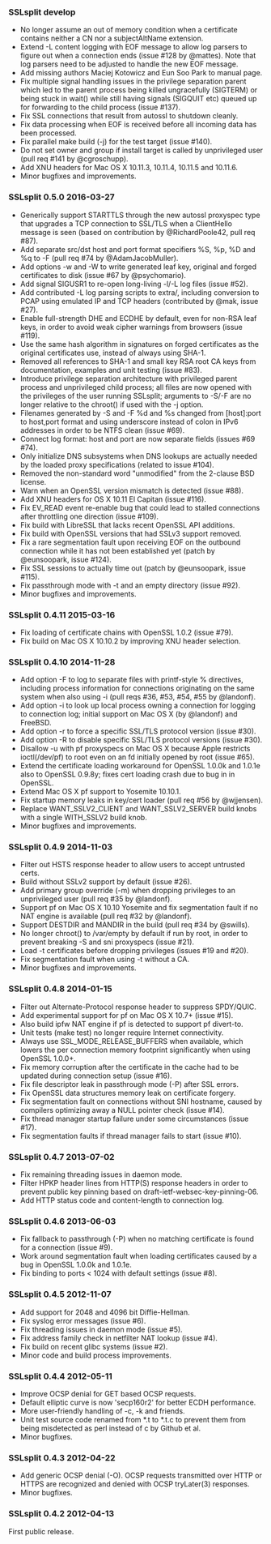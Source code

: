 
### SSLsplit develop

-   No longer assume an out of memory condition when a certificate contains
    neither a CN nor a subjectAltName extension.
-   Extend -L content logging with EOF message to allow log parsers to figure
    out when a connection ends (issue #128 by @mattes).  Note that log parsers
    need to be adjusted to handle the new EOF message.
-   Add missing authors Maciej Kotowicz and Eun Soo Park to manual page.
-   Fix multiple signal handling issues in the privilege separation parent
    which led to the parent process being killed ungracefully (SIGTERM) or
    being stuck in wait() while still having signals (SIGQUIT etc) queued up
    for forwarding to the child process (issue #137).
-   Fix SSL connections that result from autossl to shutdown cleanly.
-   Fix data processing when EOF is received before all incoming data has been
    processed.
-   Fix parallel make build (-j) for the test target (issue #140).
-   Do not set owner and group if install target is called by unprivileged
    user (pull req #141 by @cgroschupp).
-   Add XNU headers for Mac OS X 10.11.3, 10.11.4, 10.11.5 and 10.11.6.
-   Minor bugfixes and improvements.


### SSLsplit 0.5.0 2016-03-27

-   Generically support STARTTLS through the new autossl proxyspec type that
    upgrades a TCP connection to SSL/TLS when a ClientHello message is seen
    (based on contribution by @RichardPoole42, pull req #87).
-   Add separate src/dst host and port format specifiers %S, %p, %D and %q
    to -F (pull req #74 by @AdamJacobMuller).
-   Add options -w and -W to write generated leaf key, original and forged
    certificates to disk (issue #67 by @psychomario).
-   Add signal SIGUSR1 to re-open long-living -l/-L log files (issue #52).
-   Add contributed -L log parsing scripts to extra/, including conversion to
    PCAP using emulated IP and TCP headers (contributed by @mak, issue #27).
-   Enable full-strength DHE and ECDHE by default, even for non-RSA leaf keys,
    in order to avoid weak cipher warnings from browsers (issue #119).
-   Use the same hash algorithm in signatures on forged certificates as the
    original certificates use, instead of always using SHA-1.
-   Removed all references to SHA-1 and small key RSA root CA keys from
    documentation, examples and unit testing (issue #83).
-   Introduce privilege separation architecture with privileged parent process
    and unprivileged child process; all files are now opened with the
    privileges of the user running SSLsplit; arguments to -S/-F are no longer
    relative to the chroot() if used with the -j option.
-   Filenames generated by -S and -F %d and %s changed from [host]:port to
    host,port format and using underscore instead of colon in IPv6 addresses
    in order to be NTFS clean (issue #69).
-   Connect log format: host and port are now separate fields (issues #69 #74).
-   Only initialize DNS subsystems when DNS lookups are actually needed by the
    loaded proxy specifications (related to issue #104).
-   Removed the non-standard word "unmodified" from the 2-clause BSD license.
-   Warn when an OpenSSL version mismatch is detected (issue #88).
-   Add XNU headers for OS X 10.11 El Capitan (issue #116).
-   Fix EV_READ event re-enable bug that could lead to stalled connections
    after throttling one direction (issue #109).
-   Fix build with LibreSSL that lacks recent OpenSSL API additions.
-   Fix build with OpenSSL versions that had SSLv3 support removed.
-   Fix a rare segmentation fault upon receiving EOF on the outbound connection
    while it has not been established yet (patch by @eunsoopark, issue #124).
-   Fix SSL sessions to actually time out (patch by @eunsoopark, issue #115).
-   Fix passthrough mode with -t and an empty directory (issue #92).
-   Minor bugfixes and improvements.


### SSLsplit 0.4.11 2015-03-16

-   Fix loading of certificate chains with OpenSSL 1.0.2 (issue #79).
-   Fix build on Mac OS X 10.10.2 by improving XNU header selection.


### SSLsplit 0.4.10 2014-11-28

-   Add option -F to log to separate files with printf-style % directives,
    including process information for connections originating on the same
    system when also using -i (pull reqs #36, #53, #54, #55 by @landonf).
-   Add option -i to look up local process owning a connection for logging to
    connection log; initial support on Mac OS X (by @landonf) and FreeBSD.
-   Add option -r to force a specific SSL/TLS protocol version (issue #30).
-   Add option -R to disable specific SSL/TLS protocol versions (issue #30).
-   Disallow -u with pf proxyspecs on Mac OS X because Apple restricts
    ioctl(/dev/pf) to root even on an fd initially opened by root (issue #65).
-   Extend the certificate loading workaround for OpenSSL 1.0.0k and 1.0.1e
    also to OpenSSL 0.9.8y; fixes cert loading crash due to bug in in OpenSSL.
-   Extend Mac OS X pf support to Yosemite 10.10.1.
-   Fix startup memory leaks in key/cert loader (pull req #56 by @wjjensen).
-   Replace WANT_SSLV2_CLIENT and WANT_SSLV2_SERVER build knobs with a single
    WITH_SSLV2 build knob.
-   Minor bugfixes and improvements.


### SSLsplit 0.4.9 2014-11-03

-   Filter out HSTS response header to allow users to accept untrusted certs.
-   Build without SSLv2 support by default (issue #26).
-   Add primary group override (-m) when dropping privileges to an
    unprivileged user (pull req #35 by @landonf).
-   Support pf on Mac OS X 10.10 Yosemite and fix segmentation fault if
    no NAT engine is available (pull req #32 by @landonf).
-   Support DESTDIR and MANDIR in the build (pull req #34 by @swills).
-   No longer chroot() to /var/empty by default if run by root, in order to
    prevent breaking -S and sni proxyspecs (issue #21).
-   Load -t certificates before dropping privileges (issues #19 and #20).
-   Fix segmentation fault when using -t without a CA.
-   Minor bugfixes and improvements.


### SSLsplit 0.4.8 2014-01-15

-   Filter out Alternate-Protocol response header to suppress SPDY/QUIC.
-   Add experimental support for pf on Mac OS X 10.7+ (issue #15).
-   Also build ipfw NAT engine if pf is detected to support pf divert-to.
-   Unit tests (make test) no longer require Internet connectivity.
-   Always use SSL_MODE_RELEASE_BUFFERS when available, which lowers the per
    connection memory footprint significantly when using OpenSSL 1.0.0+.
-   Fix memory corruption after the certificate in the cache had to be updated
    during connection setup (issue #16).
-   Fix file descriptor leak in passthrough mode (-P) after SSL errors.
-   Fix OpenSSL data structures memory leak on certificate forgery.
-   Fix segmentation fault on connections without SNI hostname, caused by
    compilers optimizing away a NULL pointer check (issue #14).
-   Fix thread manager startup failure under some circumstances (issue #17).
-   Fix segmentation faults if thread manager fails to start (issue #10).


### SSLsplit 0.4.7 2013-07-02

-   Fix remaining threading issues in daemon mode.
-   Filter HPKP header lines from HTTP(S) response headers in order to prevent
    public key pinning based on draft-ietf-websec-key-pinning-06.
-   Add HTTP status code and content-length to connection log.


### SSLsplit 0.4.6 2013-06-03

-   Fix fallback to passthrough (-P) when no matching certificate is found
    for a connection (issue #9).
-   Work around segmentation fault when loading certificates caused by a bug
    in OpenSSL 1.0.0k and 1.0.1e.
-   Fix binding to ports < 1024 with default settings (issue #8).


### SSLsplit 0.4.5 2012-11-07

-   Add support for 2048 and 4096 bit Diffie-Hellman.
-   Fix syslog error messages (issue #6).
-   Fix threading issues in daemon mode (issue #5).
-   Fix address family check in netfilter NAT lookup (issue #4).
-   Fix build on recent glibc systems (issue #2).
-   Minor code and build process improvements.


### SSLsplit 0.4.4 2012-05-11

-   Improve OCSP denial for GET based OCSP requests.
-   Default elliptic curve is now 'secp160r2' for better ECDH performance.
-   More user-friendly handling of -c, -k and friends.
-   Unit test source code renamed from *.t to *.t.c to prevent them from being
    misdetected as perl instead of c by Github et al.
-   Minor bugfixes.


### SSLsplit 0.4.3 2012-04-22

-   Add generic OCSP denial (-O).  OCSP requests transmitted over HTTP or HTTPS
    are recognized and denied with OCSP tryLater(3) responses.
-   Minor bugfixes.


### SSLsplit 0.4.2 2012-04-13

First public release.


